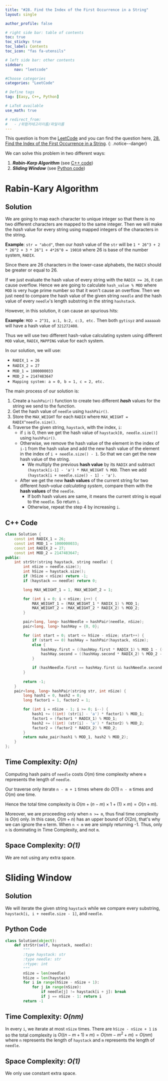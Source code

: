 ```yaml
---
title: "#28. Find the Index of the First Occurrence in a String"
layout: single

author_profile: false

# right side bar: table of contents
toc: true
toc_sticky: true
toc_label: Contents
toc_icon: "fas fa-utensils"

# left side bar: other contents
sidebar:
    nav: "leetcode"

#Choose categories
categories: "LeetCode"

# Define tags
tag: [Easy, C++, Python]

# LaTeX available
use_math: true

# redirect_from:
#   - /위험카테고리이름/파일이름
---
```


This question is from the [LeetCode](https://leetcode.com) and you can find the question here, [28. Find the Index of the First Occurrence in a String](https://leetcode.com/problems/find-the-index-of-the-first-occurrence-in-a-string/).
{: .notice--danger}



We can solve this problem in two different ways:

1. ***Rabin-Karp Algorithm*** (see [C++ code](/##c++-code/))
2. ***Sliding Window*** (see [Python code](/##python-code/))

# Rabin-Kary Algorithm

## Solution

We are going to map each character to unique integer so that there is no two different characters are mapped to the same integer. Then we will make the *hash* value for every string using mapped integers of the characters in the string.

**Example**: `str = "abcd"`, then our *hash* value of the `str` will be `1 * 26^3 + 2 * 26^2 + 3 * 26^1 + 4*26^0 = 19010` where 26 is base of the number system, `RADIX`.

Since there are 26 characters in the lower-case alphabets, the `RADIX` should be greater or equal to 26.

If we just evaluate the hash value of every string with the `RADIX >= 26`, it can cause overflow. Hence we are going to calculate `hash_value % MOD` where `MOD` is very huge prime number so that it won't cause an overflow. Then we just need to compare the hash value of the given string `needle` and the hash value of every `needle`'s length substring in the string `hashstack`. 

However, in this solution, it can cause an spurious hits:

**Example**: `MOD = 2^31, a:1, b:2, c:3, etc.` Then both `gytisyz` and `aaaaaab` will have a hash value of `321272408`.

Thus we will use two different hash-value calculating system using different `MOD` value, `RADIX`, `MAPPING` value for each system.

In our solution, we will use:

+ `RADIX_1 = 26`
+ `RADIX_2 = 27`
+ `MOD_1 = 1000000033`
+ `MOD_2 = 2147483647`
+ `Mapping system: a = 0, b = 1, c = 2, etc.`

The main process of our solution is:

1. Create a `hashPair()` function to create two different ***hash*** values for the string we send to the function.
2. Get the hash value of `needle` using `hashPair()`.
3. Store the `MAX_WEIGHT` for each `RADIX` where `MAX_WEIGHT = RADIX^needle.size()`.
4. Traverse the given string, `haystack`, with the index, `i`:
   + if `i` is 0, then we get the hash value of `haystack[0, needle.size()]` using `hashPair()`.
   + Otherwise, we remove the hash value of the element in the index of `i-1` from the hash value and add the new hash value of  the element in the index of `i + needle.size() - 1`. So that we can get the new hash value of the string.
     + We multiply the previous **hash value** by its `RADIX` and subtract `(haystack[i-1] - 'a') * MAX_WEIGHT % MOD`. Then we add `(haystack[i + needle.size() - 1] - 'a')`.
   + After we get the new **hash values** of the current string for two different *hash-value calculating system*, compare them with the **hash values** of the `needle`.
     + If both hash values are same, it means the current string is equal to the `needle`. So return `i`.
     + Otherwise, repeat the step 4 by increasing `i`.

## C++ Code

~~~c++
class Solution {
    const int RADIX_1 = 26;
    const int MOD_1 = 1000000033;
    const int RADIX_2 = 27;
    const int MOD_2 = 2147483647;
public:
    int strStr(string haystack, string needle) {
        int nSize = needle.size();
        int hSize = haystack.size();
        if (hSize < nSize) return -1;
        if (haystack == needle) return 0;

        long MAX_WEIGHT_1 = 1, MAX_WEIGHT_2 = 1;

        for (int i = 0; i < nSize; i++) {
            MAX_WEIGHT_1 = (MAX_WEIGHT_1 * RADIX_1) % MOD_1;
            MAX_WEIGHT_2 = (MAX_WEIGHT_2 * RADIX_2) % MOD_2;
        }

        pair<long, long> hashNeedle = hashPair(needle, nSize);
        pair<long, long> hashHay = {0, 0};

        for (int start = 0; start <= hSize - nSize; start++) {
            if (start == 0) hashHay = hashPair(haystack, nSize);
            else {
                hashHay.first = ((hashHay.first * RADIX_1) % MOD_1 - ((int)(haystack[start - 1] - 'a') * MAX_WEIGHT_1) % MOD_1 + (int) (haystack[start + nSize - 1] - 'a') + MOD_1) % MOD_1;
                hashHay.second = ((hashHay.second * RADIX_2) % MOD_2 - ((int) (haystack[start - 1] - 'a') * MAX_WEIGHT_2) % MOD_2 + (int) (haystack[start + nSize - 1] - 'a') + MOD_2) % MOD_2;
            }

            if (hashNeedle.first == hashHay.first && hashNeedle.second == hashHay.second) return start;
        }
        
        return -1;
    }
    pair<long, long> hashPair(string str, int nSize) {
        long hash1 = 0, hash2 = 0;
        long factor1 = 1, factor2 = 1;

        for (int i = nSize - 1; i >= 0; i--) {
            hash1 += ((int) (str[i] - 'a') * factor1) % MOD_1;
            factor1 = (factor1 * RADIX_1) % MOD_1;
            hash2 += ((int) (str[i] - 'a') * factor2) % MOD_2;
            factor2 = (factor2 * RADIX_2) % MOD_2;
        }
        return make_pair(hash1 % MOD_1, hash2 % MOD_2);
    }
};
~~~

## Time Complexity: *$O(n)$*

Computing hash pairs of `needle` costs $O(m)$ time complexity where `m` represents the length of `needle`.

Our traverse only iterate `n - m + 1` times where do $O(1)$  `n - m` times and $O(m)$ one time.

Hence the total time complexity is $O(m + (n - m) \times 1 + (1) \times m) = O(n + m)$.

Moreover, we are proceeding only when `n >= m`, thus final time complexity is $O(n)$ only. In this case, $O(m + n)$ has an upper bound of $O(2n)$, that's why we can ignore the `m` term. When `n < m` we are simply returning -1. Thus, only `n` is dominating in Time Complexity, and not `m`.

## Space Complexity: *$O(1)$*

We are not using any extra space.



# Sliding Window

## Solution

We will iterate the given string `haystack` while we compare every substring, `haystack[i, i + needle.size - 1]`, and `needle`.

## Python Code

~~~python
class Solution(object):
    def strStr(self, haystack, needle):
        """
        :type haystack: str
        :type needle: str
        :rtype: int
        """
        nSize = len(needle)
        hSize = len(haystack)
        for i in range(hSize - nSize + 1):
            for j in range(nSize):
                if needle[j] != haystack[i + j]: break
                if j == nSize - 1: return i
        return -1
~~~

## Time Complexity: *$O(nm)$*

In every `i`, we iterate at most `nSize` times. There are `hSize - nSize + 1` `i`s so the total complexity is $O((n - m + 1) \times m) = O(nm - m^2 + m) = O(nm)$ where `n` represents the length of `haystack` and `m` represents the length of `needle`.

## Space Complexity: *$O(1)$*

We only use constant extra space.
